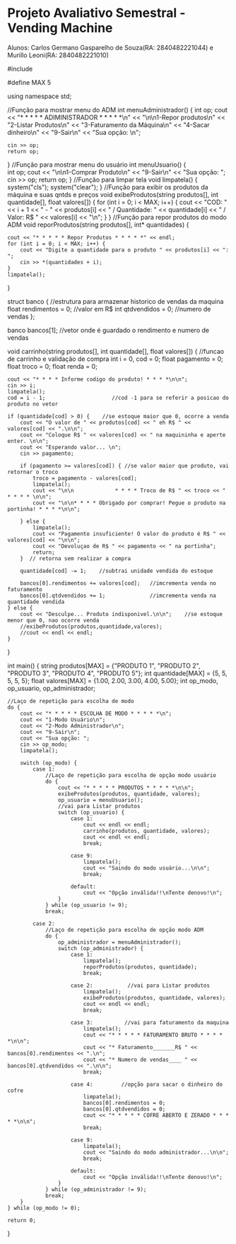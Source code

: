 # Projeto Avaliativo Semestral - Vending Machine
Alunos: Carlos Germano Gasparelho de Souza(RA: 2840482221044) e Murillo Leoni(RA: 2840482221010)


#include <iostream>

#define MAX 5

using namespace std;
  
//Função para mostrar menu do ADM
int menuAdministrador() {
    int op;
    cout << "* * * * * ADIMINISTRADOR * * * * *\n"
         << "\n\n1-Repor produtos\n"
         << "2-Listar Produtos\n"
         << "3-Faturamento da Máquina\n"
         << "4-Sacar dinheiro\n"
         << "9-Sair\n"
         << "Sua opção: \n";

    cin >> op;
    return op;
}
//Função para mostrar menu do usuário
int menuUsuario() {  
    int op;
    cout << "\n\n1-Comprar Produto\n"
         << "9-Sair\n"
         << "Sua opção: ";
    cin >> op;
    return op;
}
//Função para limpar tela
void limpatela() {    
    system("cls");
    system("clear");
}
//Função para exibir os produtos da máquina e suas qntds e preços
void exibeProdutos(string produtos[], int quantidade[], float valores[]) {
    for (int i = 0; i < MAX; i++) {
        cout << "COD: " << i + 1 << " - " << produtos[i] << " / Quantidade: " << quantidade[i] << " / Valor: R$ "
             << valores[i] << "\n";
    }
}
//Função para repor produtos do modo ADM
void reporProdutos(string produtos[], int* quantidades) {

    cout << "* * * * * Repor Produtos * * * * *" << endl;
    for (int i = 0; i < MAX; i++) {
        cout << "Digite a quantidade para o produto " << produtos[i] << ": ";
        cin >> *(quantidades + i);
    }
    limpatela();
}


struct banco {           //estrutura para armazenar historico de vendas da maquina
    float rendimentos = 0; //valor em R$
    int qtdvendidos = 0;  //numero de vendas
};

banco bancos[1];    //vetor onde é guardado o rendimento e numero de vendas

void carrinho(string produtos[], int quantidade[], float valores[]) {    //funcao de carrinho e validação de compra
    int i = 0, cod = 0;
    float pagamento = 0;
    float troco = 0;
    float renda = 0;


    cout << "* * * * Informe codigo do produto! * * * *\n\n";
    cin >> i;
    limpatela();
    cod = i - 1;                     //cod -1 para se referir a posicao do produto no vetor

    if (quantidade[cod] > 0) {    //se estoque maior que 0, ocorre a venda
        cout << "O valor de " << produtos[cod] << " eh R$ " << valores[cod] << ".\n\n";
        cout << "Coloque R$ " << valores[cod] << " na maquininha e aperte enter. \n\n";
        cout << "Esperando valor... \n";
        cin >> pagamento;

        if (pagamento >= valores[cod]) { //se valor maior que produto, vai retornar o troco
            troco = pagamento - valores[cod];
            limpatela();
            cout << "\n\n             * * * * Troco de R$ " << troco << "  * * * * \n\n";
            cout << "\n\n* * * * Obrigado por comprar! Pegue o produto na portinha! * * * *\n\n";

        } else {
            limpatela();
            cout << "Pagamento insuficiente! O valor do produto é R$ " << valores[cod] << "\n\n";
            cout << "Devoluçao de R$ " << pagamento << " na portinha";
            return;
        }  // retorna sem realizar a compra

        quantidade[cod] -= 1;    //subtrai unidade vendida do estoque

        bancos[0].rendimentos += valores[cod];   //imcrementa venda no faturamento
        bancos[0].qtdvendidos += 1;              //imcrementa venda na quantidade vendida
    } else {
        cout << "Desculpe... Produto indisponivel.\n\n";    //se estoque menor que 0, nao ocorre venda
        //exibeProdutos(produtos,quantidade,valores);
        //cout << endl << endl;
    }
}

int main() {
    string produtos[MAX] = {"PRODUTO 1", "PRODUTO 2", "PRODUTO 3", "PRODUTO 4", "PRODUTO 5"};
    int quantidade[MAX] = {5, 5, 5, 5, 5};
    float valores[MAX] = {1.00, 2.00, 3.00, 4.00, 5.00};
    int op_modo, op_usuario, op_administrador;
    
    //Laço de repetição para escolha de modo
    do {
        cout << "* * * * * ESCOLHA DE MODO * * * * *\n";
        cout << "1-Modo Usuário\n";
        cout << "2-Modo Administrador\n";
        cout << "9-Sair\n";
        cout << "Sua opção: ";
        cin >> op_modo;
        limpatela();

        switch (op_modo) {
            case 1:
                //Laço de repetição para escolha de opção modo usuário
                do {
                    cout << "* * * * * PRODUTOS * * * * *\n\n";
                    exibeProdutos(produtos, quantidade, valores);
                    op_usuario = menuUsuario();
                    //vai para Listar produtos
                    switch (op_usuario) {
                        case 1:
                            cout << endl << endl;
                            carrinho(produtos, quantidade, valores);
                            cout << endl << endl;
                            break;

                        case 9:
                            limpatela();
                            cout << "Saindo do modo usuário...\n\n";
                            break;

                        default:
                            cout << "Opção inválida!!\nTente denovo!\n";
                    }
                } while (op_usuario != 9);
                break;

            case 2:
                //Laço de repetição para escolha de opção modo ADM
                do {
                    op_administrador = menuAdministrador();
                    switch (op_administrador) {
                        case 1:
                            limpatela();
                            reporProdutos(produtos, quantidade);
                            break;

                        case 2:           //vai para Listar produtos
                            limpatela();
                            exibeProdutos(produtos, quantidade, valores);
                            cout << endl << endl;
                            break;

                        case 3:          //vai para faturamento da maquina
                            limpatela();
                            cout << "* * * * * FATURAMENTO BRUTO * * * * *\n\n";
                            cout << "* Faturamento_______R$ " << bancos[0].rendimentos << ".\n";
                            cout << "* Numero de vendas____ " << bancos[0].qtdvendidos << ".\n\n";
                            break;

                        case 4:         //opção para sacar o dinheiro do cofre
                            limpatela();
                            bancos[0].rendimentos = 0;
                            bancos[0].qtdvendidos = 0;
                            cout << "* * * * * COFRE ABERTO E ZERADO * * * * *\n\n";
                            break;

                        case 9:
                            limpatela();
                            cout << "Saindo do modo administrador...\n\n";
                            break;

                        default:
                            cout << "Opção inválida!!\nTente denovo!\n";
                    }
                } while (op_administrador != 9);
                break;
        }
    } while (op_modo != 0);

    return 0;
}
